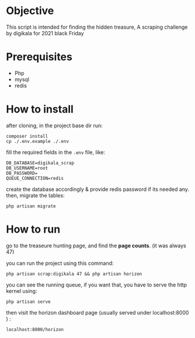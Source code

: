 # Objective

This script is intended for finding the hidden treasure,
A scraping challenge by digikala for 2021 black Friday


# Prerequisites

* Php
* mysql
* redis

# How to install

after cloning, in the project base dir run:

```
composer install
cp ./.env.example ./.env
```

fill the required fields in the `.env` file, like:
```
DB_DATABASE=digikala_scrap
DB_USERNAME=root
DB_PASSWORD=
QUEUE_CONNECTION=redis
```
create the database accordingly & provide redis password if its needed any.
then, migrate the tables:
```
php artisan migrate
```

# How to run
go to the treaseure hunting page, and find the **page counts**. (it was always 47)

you can run the project using this command:

```
php artisan scrap:digikala 47 && php artisan horizon

```

you can see the running queue, if you want that, you have to serve the http kernel using:
```
php artisan serve

```
then visit the horizon dashboard page (usually served under localhost:8000 ) :
```
localhost:8000/horizon
```
